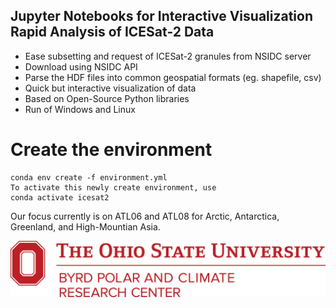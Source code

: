 ## Jupyter Notebooks for Interactive Visualization Rapid Analysis of ICESat-2 Data
- Ease subsetting and request of ICESat-2 granules from NSIDC server
- Download using NSIDC API
- Parse the HDF files into common geospatial formats (eg. shapefile, csv)
- Quick but interactive visualization of data
- Based on Open-Source Python libraries
- Run of Windows and Linux

# Create the environment
    conda env create -f environment.yml
    To activate this newly create environment, use
    conda activate icesat2

Our focus currently is on ATL06 and ATL08 for Arctic, Antarctica, Greenland, and High-Mountian Asia.

<div align="center">
  <img src="img/osu-byrd.png"><br>
</div>


